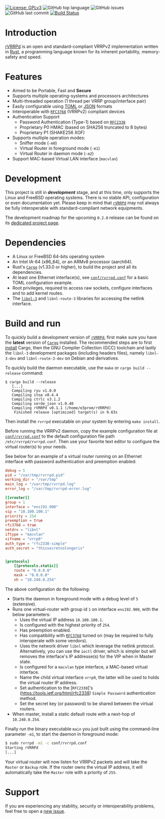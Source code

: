 [![License: GPLv3](https://img.shields.io/badge/License-GPLv3-blue.svg)](https://github.com/e3prom/rVRRPd/blob/master/LICENSE)
![GitHub top language](https://img.shields.io/github/languages/top/e3prom/rvrrpd.svg)
![GitHub issues](https://img.shields.io/github/issues/e3prom/rvrrpd.svg)
![GitHub last commit](https://img.shields.io/github/last-commit/e3prom/rvrrpd.svg)
[![Build Status](https://travis-ci.org/e3prom/rVRRPd.svg?branch=master)](https://travis-ci.org/e3prom/rVRRPd)

# Introduction
[rVRRPd](https://github.com/e3prom/rVRRPd) is an open and standard-compliant VRRPv2 implementation written in [Rust](https://www.rust-lang.org/), a programming language known for its inherent portability, memory-safety and speed.

# Features
 * Aimed to be Portable, Fast and **Secure**
 * Supports multiple operating-systems and processors architectures
 * Multi-threaded operation (1 thread per VRRP group/interface pair)
 * Easily configurable using [TOML](https://github.com/toml-lang/toml) or [JSON](https://www.json.org/) formats
 * Interoperable with [`RFC3768`](https://tools.ietf.org/html/rfc3768) (VRRPv2) compliant devices
 * Authentication Support
   * Password Authentication (Type-1) based on [`RFC2338`](https://tools.ietf.org/html/rfc2338)
   * Proprietary P0 HMAC (based on SHA256 truncated to 8 bytes)
   * Proprietary P1 (SHAKE256 XOF)
 * Supports multiple operation modes:
   * Sniffer mode (`-m0`)
   * Virtual Router in foreground mode (`-m1`)
   * Virtual Router in daemon mode (`-m2`)
 * Support MAC-based Virtual LAN interface (`macvlan`)

# Development
This project is still in **_development_** stage, and at this time, only supports the Linux and FreeBSD operating systems. There is no stable API, configuration or even documentation yet. Please keep in mind that [`rVRRPd`](https://github.com/e3prom/rVRRPd) may not always be fully interoperable with standard-compliant network equipments.

The development roadmap for the upcoming `0.2.0` release can be found on its [dedicated project page](https://github.com/e3prom/rVRRPd/projects/2).

# Dependencies
 * A Linux or FreeBSD 64-bits operating system
 * An Intel IA-64 (x86_64), or an ARMv8 processor (aarch64).
 * Rust's [`Cargo`](https://doc.rust-lang.org/cargo/) (v1.33.0 or higher), to build the project and all its dependencies.
 * At least one Ethernet interface(s), see [`conf/rvrrpd.conf`](conf/rvrrpd.conf) for a basic TOML configuration example.
 * Root privileges, required to access raw sockets, configure interfaces and to add kernel routes.
 * The [`libnl-3`](https://www.infradead.org/~tgr/libnl/) and `libnl-route-3` libraries for accessing the netlink interface.

# Build and run
To quickly build a development version of [`rVRRPd`](https://github.com/e3prom/rVRRPd), first make sure you have the **latest** version of [`Cargo`](https://doc.rust-lang.org/cargo/) installed. The recommended steps are to first [install](https://doc.rust-lang.org/cargo/getting-started/installation.html) Cargo, then the GNU Compiler Collection (GCC) toolchain and lastly the `libnl-3` development packages (including headers files), namely `libnl-3-dev` and `libnl-route-3-dev` on Debian and derivatives.

To quickly build the daemon executable, use the `make` or `cargo build --release` command:
```console
$ cargo build --release
   [...]
   Compiling ryu v1.0.0
   Compiling itoa v0.4.4
   Compiling ctrlc v3.1.2
   Compiling serde_json v1.0.40
   Compiling rVRRPd v0.1.1 (/home/e3prom/rVRRPd)
    Finished release [optimized] target(s) in 9.63s
```

Then install the `rvrrpd` executable on your system by entering `make install`.

Before running the VRRPv2 daemon, copy the example configuration file at [`conf/rvrrpd.conf`](conf/rvrrpd.conf) to the default configuration file path `/etc/rvrrpd/rvrrpd.conf`. Then use your favorite text editor to configure the virtual router(s) to your needs.

See below for an example of a virtual router running on an Ethernet interface with password authentication and preemption enabled:
```TOML
debug = 5
pid = "/var/tmp/rvrrpd.pid"
working_dir = "/var/tmp"
main_log = "/var/tmp/rvrrpd.log"
error_log = "/var/tmp/rvrrpd-error.log"

[[vrouter]]
group = 1
interface = "ens192.900"
vip = "10.100.100.1"
priority = 254
preemption = true
rfc3768 = true
netdrv = "libnl"
iftype = "macvlan"
vifname = "vrrp0"
auth_type = "rfc2338-simple"
auth_secret = "thissecretnolongeris"


[protocols]
    [[protocols.static]]
    route = "0.0.0.0"
    mask = "0.0.0.0"
    nh = "10.240.0.254"
```

The above configuration do the following:
 * Starts the daemon in foreground mode with a debug level of `5` (extensive).
 * Runs one virtual-router with group id `1` on interface `ens192.900`, with the below parameters:
   * Uses the virtual IP address `10.100.100.1`.
   * Is configured with the highest priority of `254`.
   * Has preemption enabled.
   * Has compatibility with [`RFC3768`](https://tools.ietf.org/html/rfc3768) turned on (may be required to fully interoperate with some vendors).
   * Uses the network driver `libnl` which leverage the netlink protocol. Alternatively, you can use the `ioctl` driver, which is simpler but will removes the interface's IP addresse(s) for the VIP when in Master state.
   * Is configured for a `macvlan` type interface, a MAC-based virtual interface.
   * Name the child virtual interface `vrrp0`, the latter will be used to holds the virtual router IP address.
   * Set authentication to the [`RFC2338`]'s (https://tools.ietf.org/html/rfc2338) `Simple Password` authentication method.
   * Set the secret key (or password) to be shared between the virtual routers.
* When master, install a static default route with a next-hop of `10.240.0.254`.

Finally run the binary executable `main` you just built using the command-line parameter `-m1`, to start the daemon in foreground mode:
```bash
$ sudo rvrrpd -m1 -c conf/rvrrpd.conf
Starting rVRRPd
[...]
```

Your virtual router will now listen for VRRPv2 packets and will take the `Master` or `Backup` role. If the router owns the virtual IP address, it will automatically take the `Master` role with a priority of `255`.

# Support
If you are experiencing any stability, security or interoperability problems, feel free to open a [new issue](https://github.com/e3prom/rVRRPd/issues/new).
